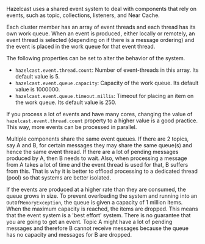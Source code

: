 
Hazelcast uses a shared event system to deal with components that rely on events, such as topic, collections, listeners, and Near Cache. 

Each cluster member has an array of event threads and each thread has its own work queue. When an event is produced,
either locally or remotely, an event thread is selected (depending on if there is a message ordering) and the event is placed
in the work queue for that event thread.

The following properties
can be set to alter the behavior of the system.

* `hazelcast.event.thread.count`: Number of event-threads in this array. Its default value is 5.
* `hazelcast.event.queue.capacity`: Capacity of the work queue. Its default value is 1000000.
* `hazelcast.event.queue.timeout.millis`: Timeout for placing an item on the work queue. Its default value is 250.

If you process a lot of events and have many cores, changing the value of `hazelcast.event.thread.count` property to
a higher value is a good practice. This way, more events can be processed in parallel.

Multiple components share the same event queues. If there are 2 topics, say A and B, for certain messages
they may share the same queue(s) and hence the same event thread. If there are a lot of pending messages produced by A, then B needs to wait.
Also, when processing a message from A takes a lot of time and the event thread is used for that, B suffers from this. 
That is why it is better to offload processing to a dedicated thread (pool) so that systems are better isolated.

If the events are produced at a higher rate than they are consumed, the queue grows in size. To prevent overloading the system
and running into an `OutOfMemoryException`, the queue is given a capacity of 1 million items. When the maximum capacity is reached, the items are
dropped. This means that the event system is a 'best effort' system. There is no guarantee that you are going to get an
event. Topic A might have a lot of pending messages and therefore B cannot receive messages because the queue
has no capacity and messages for B are dropped.

